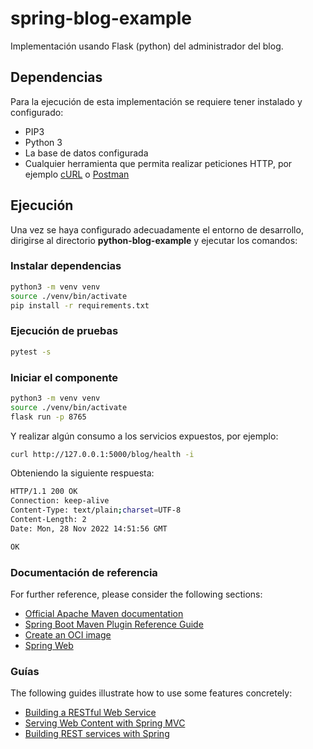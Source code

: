 # spring-blog-example
Implementación usando Flask (python) del administrador del blog.

## Dependencias
Para la ejecución de esta implementación se requiere tener instalado y configurado:
* PIP3
* Python 3
* La base de datos configurada
* Cualquier herramienta que permita realizar peticiones HTTP, por ejemplo [cURL](https://curl.se/) o [Postman](https://www.postman.com/)

## Ejecución
Una vez se haya configurado adecuadamente el entorno de desarrollo, dirigirse al directorio **python-blog-example** y ejecutar los comandos: 

### Instalar dependencias
```bash
python3 -m venv venv
source ./venv/bin/activate
pip install -r requirements.txt
```

### Ejecución de pruebas
```bash
pytest -s
```

### Iniciar el componente
```bash
python3 -m venv venv
source ./venv/bin/activate
flask run -p 8765
```
Y realizar algún consumo a los servicios expuestos, por ejemplo:
```bash
curl http://127.0.0.1:5000/blog/health -i
```
Obteniendo la siguiente respuesta:
```bash
HTTP/1.1 200 OK
Connection: keep-alive
Content-Type: text/plain;charset=UTF-8
Content-Length: 2
Date: Mon, 28 Nov 2022 14:51:56 GMT

OK
```

### Documentación de referencia
For further reference, please consider the following sections:

* [Official Apache Maven documentation](https://maven.apache.org/guides/index.html)
* [Spring Boot Maven Plugin Reference Guide](https://docs.spring.io/spring-boot/docs/2.7.5/maven-plugin/reference/html/)
* [Create an OCI image](https://docs.spring.io/spring-boot/docs/2.7.5/maven-plugin/reference/html/#build-image)
* [Spring Web](https://docs.spring.io/spring-boot/docs/2.7.5/reference/htmlsingle/#web)

### Guías
The following guides illustrate how to use some features concretely:

* [Building a RESTful Web Service](https://spring.io/guides/gs/rest-service/)
* [Serving Web Content with Spring MVC](https://spring.io/guides/gs/serving-web-content/)
* [Building REST services with Spring](https://spring.io/guides/tutorials/rest/)